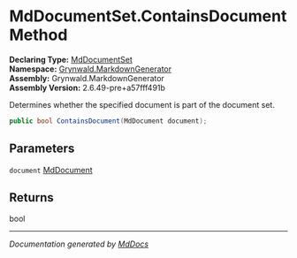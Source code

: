 ﻿<!--  
  <auto-generated>   
    The contents of this file were generated by a tool.  
    Changes to this file may be list if the file is regenerated  
  </auto-generated>   
-->

# MdDocumentSet.ContainsDocument Method

**Declaring Type:** [MdDocumentSet](../index.md)  
**Namespace:** [Grynwald.MarkdownGenerator](../../index.md)  
**Assembly:** Grynwald.MarkdownGenerator  
**Assembly Version:** 2.6.49\-pre+a57fff491b

Determines whether the specified document is part of the document set.

```csharp
public bool ContainsDocument(MdDocument document);
```

## Parameters

`document`  [MdDocument](../../MdDocument/index.md)

## Returns

bool

___

*Documentation generated by [MdDocs](https://github.com/ap0llo/mddocs)*
